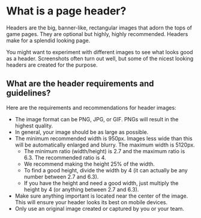 # What is a page header?

Headers are the big, banner-like, rectangular images that adorn the tops of game pages. They are optional but highly, highly recommended. Headers make for a splendid looking page.

You might want to experiment with different images to see what looks good as a header. Screenshots often turn out well, but some of the nicest looking headers are created for the purpose. 

## What are the header requirements and guidelines?

Here are the requirements and recommendations for header images:

- The image format can be PNG, JPG, or GIF. PNGs will result in the highest quality. 
- In general, your image should be as large as possible. 
- The minimum recommended width is 950px. Images less wide than this will be automatically enlarged and blurry. The maximum width is 5120px.
	- The minimum ratio (width/height) is 2.7 and the maximum ratio is 6.3. The recommended ratio is 4. 
    - We recommend making the height 25% of the width.
    - To find a good height, divide the width by 4 (it can actually be any number between 2.7 and 6.3).
    - If you have the height and need a good width, just multiply the height by 4 (or anything between 2.7 and 6.3).
- Make sure anything important is located near the center of the image. This will ensure your header looks its best on mobile devices.
- Only use an original image created or captured by you or your team. 
